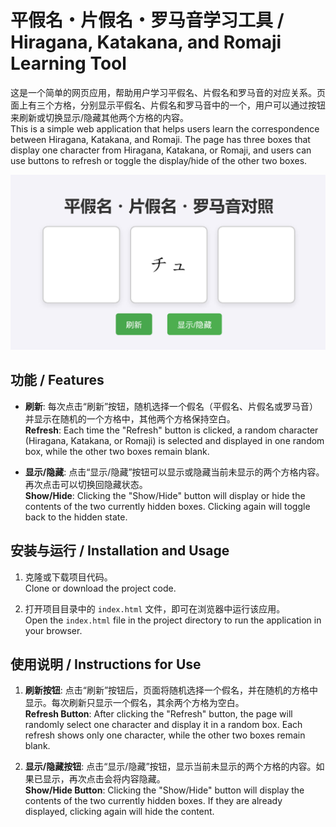 # 平假名・片假名・罗马音学习工具 / Hiragana, Katakana, and Romaji Learning Tool

这是一个简单的网页应用，帮助用户学习平假名、片假名和罗马音的对应关系。页面上有三个方格，分别显示平假名、片假名和罗马音中的一个，用户可以通过按钮来刷新或切换显示/隐藏其他两个方格的内容。  
This is a simple web application that helps users learn the correspondence between Hiragana, Katakana, and Romaji. The page has three boxes that display one character from Hiragana, Katakana, or Romaji, and users can use buttons to refresh or toggle the display/hide of the other two boxes.

![ui](./ui.jpg "interface of hikaro")

## 功能 / Features

- **刷新**: 每次点击“刷新”按钮，随机选择一个假名（平假名、片假名或罗马音）并显示在随机的一个方格中，其他两个方格保持空白。  
  **Refresh**: Each time the "Refresh" button is clicked, a random character (Hiragana, Katakana, or Romaji) is selected and displayed in one random box, while the other two boxes remain blank.

- **显示/隐藏**: 点击“显示/隐藏”按钮可以显示或隐藏当前未显示的两个方格内容。再次点击可以切换回隐藏状态。  
  **Show/Hide**: Clicking the "Show/Hide" button will display or hide the contents of the two currently hidden boxes. Clicking again will toggle back to the hidden state.

## 安装与运行 / Installation and Usage

1. 克隆或下载项目代码。  
   Clone or download the project code.

2. 打开项目目录中的 `index.html` 文件，即可在浏览器中运行该应用。  
   Open the `index.html` file in the project directory to run the application in your browser.

## 使用说明 / Instructions for Use

1. **刷新按钮**: 点击“刷新”按钮后，页面将随机选择一个假名，并在随机的方格中显示。每次刷新只显示一个假名，其余两个方格为空白。  
   **Refresh Button**: After clicking the "Refresh" button, the page will randomly select one character and display it in a random box. Each refresh shows only one character, while the other two boxes remain blank.

2. **显示/隐藏按钮**: 点击“显示/隐藏”按钮，显示当前未显示的两个方格的内容。如果已显示，再次点击会将内容隐藏。  
   **Show/Hide Button**: Clicking the "Show/Hide" button will display the contents of the two currently hidden boxes. If they are already displayed, clicking again will hide the content.
